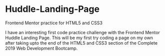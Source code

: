 # Huddle-Landing-Page
Frontend Mentor practice for HTML5 and CSS3

I have an interesting first code practice challenge with the Frontend Mentor Huddle Landing Page. This will be my first try coding a page on my own after taking upto the end of the HTML5 and CSS3 section of the Complete 2019 Web Development Bootcamp.

